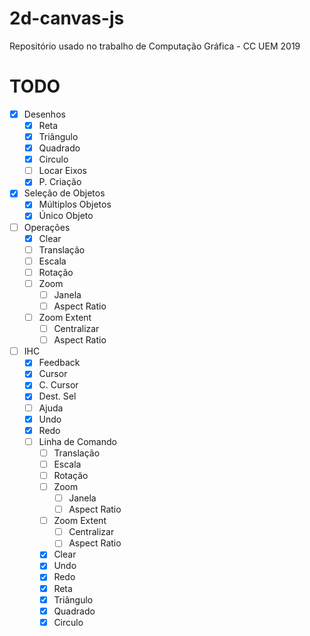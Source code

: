# 2d-canvas-js
Repositório usado no trabalho de Computação Gráfica - CC UEM 2019


# TODO

- [x] Desenhos
    - [x] Reta
    - [x] Triângulo
    - [x] Quadrado
    - [x] Circulo
    - [ ] Locar Eixos
    - [x] P. Criação
- [x] Seleção de Objetos
    - [x] Múltiplos Objetos
    - [x] Único Objeto
- [ ] Operações
    - [x] Clear
    - [ ] Translação
    - [ ] Escala
    - [ ] Rotação
    - [ ] Zoom
        - [ ] Janela
        - [ ] Aspect Ratio
    - [ ] Zoom Extent
        - [ ] Centralizar
        - [ ] Aspect Ratio
- [ ] IHC
    - [x] Feedback
    - [x] Cursor
    - [x] C. Cursor
    - [x] Dest. Sel
    - [ ] Ajuda
    - [x] Undo
    - [x] Redo
    - [ ] Linha de Comando
        - [ ] Translação
        - [ ] Escala
        - [ ] Rotação
        - [ ] Zoom
            - [ ] Janela
            - [ ] Aspect Ratio
        - [ ] Zoom Extent
            - [ ] Centralizar
            - [ ] Aspect Ratio
        - [x] Clear
        - [x] Undo
        - [x] Redo
        - [x] Reta
        - [x] Triângulo
        - [x] Quadrado
        - [x] Circulo
